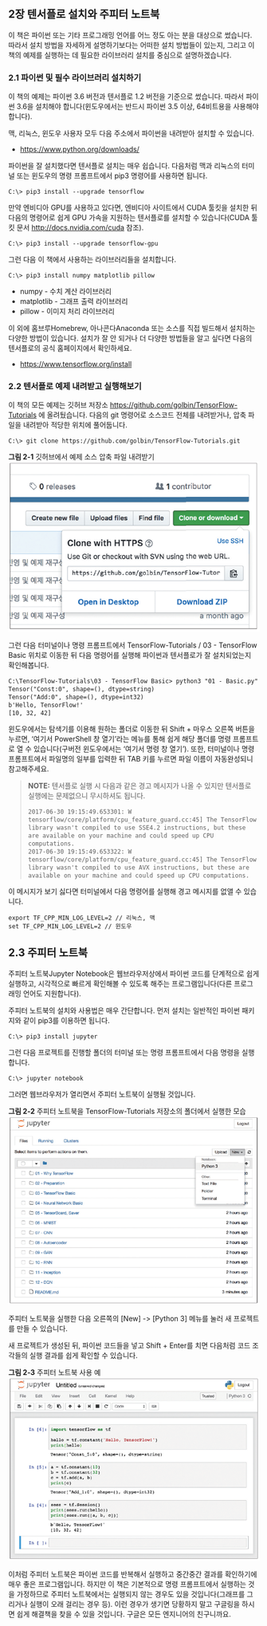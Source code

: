 ## 2장 텐서플로 설치와 주피터 노트북

이 책은 파이썬 또는 기타 프로그래밍 언어를 어느 정도 아는 분을 대상으로 썼습니다. 따라서 설치 방법을 자세하게 설명하기보다는 어떠한 설치 방법들이 있는지, 그리고 이 책의 예제를 실행하는 데 필요한 라이브러리 설치를 중심으로 설명하겠습니다.

### 2.1 파이썬 및 필수 라이브러리 설치하기
이 책의 예제는 파이썬 3.6 버전과 텐서플로 1.2 버전을 기준으로 썼습니다. 따라서 파이썬 3.6을 설치해야 합니다(윈도우에서는 반드시 파이썬 3.5 이상, 64비트용을 사용해야 합니다).

맥, 리눅스, 윈도우 사용자 모두 다음 주소에서 파이썬을 내려받아 설치할 수 있습니다.

* https://www.python.org/downloads/

파이썬을 잘 설치했다면 텐서플로 설치는 매우 쉽습니다. 다음처럼 맥과 리눅스의 터미널 또는 윈도우의 명령 프롬프트에서 pip3 명령어를 사용하면 됩니다.

```
C:\> pip3 install --upgrade tensorflow
```

만약 엔비디아 GPU를 사용하고 있다면, 엔비디아 사이트에서 CUDA 툴킷을 설치한 뒤 다음의 명령어로 쉽게 GPU 가속을 지원하는 텐서플로를 설치할 수 있습니다(CUDA 툴킷 문서 http://docs.nvidia.com/cuda 참조).

```
C:\> pip3 install --upgrade tensorflow-gpu
```

그런 다음 이 책에서 사용하는 라이브러리들을 설치합니다.

```
C:\> pip3 install numpy matplotlib pillow
```

* numpy - 수치 계산 라이브러리
* matplotlib - 그래프 출력 라이브러리
* pillow - 이미지 처리 라이브러리

이 외에 홈브루Homebrew, 아나콘다Anaconda 또는 소스를 직접 빌드해서 설치하는 다양한 방법이 있습니다. 설치가 잘 안 되거나 더 다양한 방법들을 알고 싶다면 다음의 텐서플로의 공식 홈페이지에서 확인하세요.

* https://www.tensorflow.org/install

### 2.2 텐서플로 예제 내려받고 실행해보기
이 책의 모든 예제는 깃허브 저장소 https://github.com/golbin/TensorFlow-Tutorials 에 올려뒀습니다. 다음의 git 명령어로 소스코드 전체를 내려받거나, 압축 파일을 내려받아 적당한 위치에 풀어둡니다.

```
C:\> git clone https://github.com/golbin/TensorFlow-Tutorials.git
```

**그림 2-1** 깃허브에서 예제 소스 압축 파일 내려받기
![그림 2-1](images/fig0201.png)

그런 다음 터미널이나 명령 프롬프트에서 TensorFlow-Tutorials / 03 - TensorFlow Basic 위치로 이동한 뒤 다음 명령어를 실행해 파이썬과 텐서플로가 잘 설치되었는지 확인해봅니다. 

```
C:\TensorFlow-Tutorials\03 - TensorFlow Basic> python3 "01 - Basic.py"
Tensor("Const:0", shape=(), dtype=string)
Tensor("Add:0", shape=(), dtype=int32)
b'Hello, TensorFlow!'
[10, 32, 42]
```

윈도우에서는 탐색기를 이용해 원하는 폴더로 이동한 뒤 Shift + 마우스 오른쪽 버튼을 누르면, ‘여기서 PowerShell 창 열기’라는 메뉴를 통해 쉽게 해당 폴더를 명령 프롬프트로 열 수 있습니다(구버전 윈도우에서는 ‘여기서 명령 창 열기’). 또한, 터미널이나 명령 프롬프트에서 파일명의 일부를 입력한 뒤 TAB 키를 누르면 파일 이름이 자동완성되니 참고해주세요.

> **NOTE:** 텐서플로 실행 시 다음과 같은 경고 메시지가 나올 수 있지만 텐서플로 실행에는 문제없으니 무시하셔도 됩니다.
>
>```
>2017-06-30 19:15:49.653301: W tensorflow/core/platform/cpu_feature_guard.cc:45] The TensorFlow library wasn't compiled to use SSE4.2 instructions, but these are available on your machine and could speed up CPU computations.
>2017-06-30 19:15:49.653322: W tensorflow/core/platform/cpu_feature_guard.cc:45] The TensorFlow library wasn't compiled to use AVX instructions, but these are available on your machine and could speed up CPU computations.
>```

이 메시지가 보기 싫다면 터미널에서 다음 명령어를 실행해 경고 메시지를 없앨 수 있습니다.

```
export TF_CPP_MIN_LOG_LEVEL=2 // 리눅스, 맥
set TF_CPP_MIN_LOG_LEVEL=2 // 윈도우
```

## 2.3 주피터 노트북
주피터 노트북Jupyter Notebook은 웹브라우저상에서 파이썬 코드를 단계적으로 쉽게 실행하고, 시각적으로 빠르게 확인해볼 수 있도록 해주는 프로그램입니다(다른 프로그래밍 언어도 지원합니다).

주피터 노트북의 설치와 사용법은 매우 간단합니다. 먼저 설치는 일반적인 파이썬 패키지와 같이 pip3를 이용하면 됩니다.

```
C:\> pip3 install jupyter
```

그런 다음 프로젝트를 진행할 폴더의 터미널 또는 명령 프롬프트에서 다음 명령을 실행합니다.

```
C:\> jupyter notebook
```

그러면 웹브라우저가 열리면서 주피터 노트북이 실행될 것입니다.

**그림 2-2** 주피터 노트북을 TensorFlow-Tutorials 저장소의 폴더에서 실행한 모습
![그림 2-2](images/fig0202.png)

주피터 노트북을 실행한 다음 오른쪽의 [New] -> [Python 3] 메뉴를 눌러 새 프로젝트를 만들 수 있습니다.

새 프로젝트가 생성된 뒤, 파이썬 코드들을 넣고 Shift + Enter를 치면 다음처럼 코드 조각들의 실행 결과를 쉽게 확인할 수 있습니다.

**그림 2-3** 주피터 노트북 사용 예
![그림 2-3](images/fig0203.png)

이처럼 주피터 노트북은 파이썬 코드를 반복해서 실행하고 중간중간 결과를 확인하기에 매우 좋은 프로그램입니다. 하지만 이 책은 기본적으로 명령 프롬프트에서 실행하는 것을 가정하므로 주피터 노트북에서는 실행되지 않는 경우도 있을 것입니다(그래프를 그리거나 실행이 오래 걸리는 경우 등). 이런 경우가 생기면 당황하지 말고 구글링을 하시면 쉽게 해결책을 찾을 수 있을 것입니다. 구글은 모든 엔지니어의 친구니까요.
